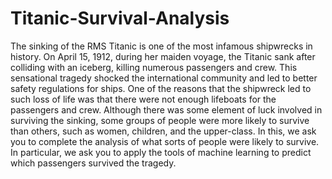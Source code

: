 # Titanic-Survival-Analysis
The sinking of the RMS Titanic is one of the most infamous shipwrecks in
history. On April 15, 1912, during her maiden voyage, the Titanic sank after
colliding with an iceberg, killing numerous passengers and crew. This
sensational tragedy shocked the international community and led to better
safety regulations for ships.
One of the reasons that the shipwreck led to such loss of life was that there
were not enough lifeboats for the passengers and crew. Although there was
some element of luck involved in surviving the sinking, some groups of people
were more likely to survive than others, such as women, children, and the
upper-class.
In this, we ask you to complete the analysis of what sorts of people were likely
to survive. In particular, we ask you to apply the tools of machine learning to
predict which passengers survived the tragedy.
